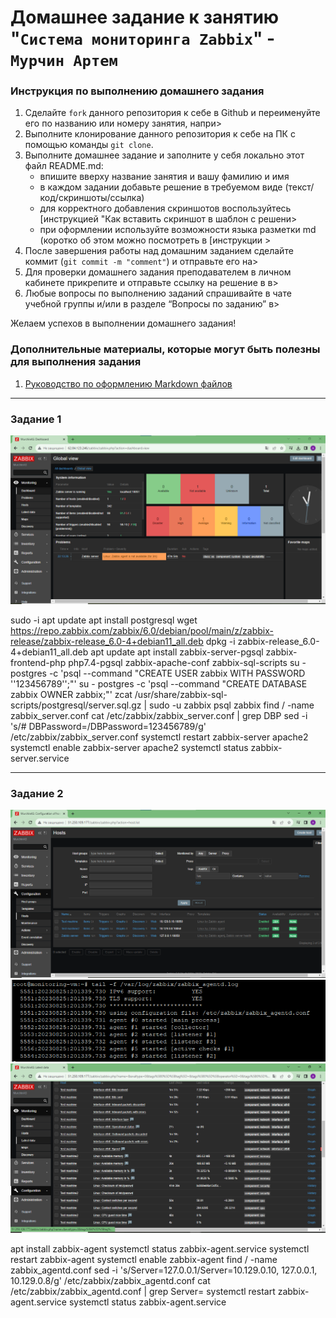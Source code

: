 # Домашнее задание к занятию "`Система мониторинга Zabbix`" - `Мурчин Артем`


### Инструкция по выполнению домашнего задания

   1. Сделайте `fork` данного репозитория к себе в Github и переименуйте его по названию или номеру занятия, напри>
   2. Выполните клонирование данного репозитория к себе на ПК с помощью команды `git clone`.
   3. Выполните домашнее задание и заполните у себя локально этот файл README.md:
      - впишите вверху название занятия и вашу фамилию и имя
      - в каждом задании добавьте решение в требуемом виде (текст/код/скриншоты/ссылка)
      - для корректного добавления скриншотов воспользуйтесь [инструкцией "Как вставить скриншот в шаблон с решени>
      - при оформлении используйте возможности языка разметки md (коротко об этом можно посмотреть в [инструкции  >
   4. После завершения работы над домашним заданием сделайте коммит (`git commit -m "comment"`) и отправьте его на>
   5. Для проверки домашнего задания преподавателем в личном кабинете прикрепите и отправьте ссылку на решение в в>
   6. Любые вопросы по выполнению заданий спрашивайте в чате учебной группы и/или в разделе “Вопросы по заданию” в>

Желаем успехов в выполнении домашнего задания!

### Дополнительные материалы, которые могут быть полезны для выполнения задания

1. [Руководство по оформлению Markdown файлов](https://gist.github.com/Jekins/2bf2d0638163f1294637#Code)

---

### Задание 1

![alt text](https://github.com/artmur1/sys-monitoringa-zabbix-hw/blob/main/%D0%A1%D0%BD%D0%B8%D0%BC%D0%BE%D0%BA%20%D1%8D%D0%BA%D1%80%D0%B0%D0%BD%D0%B0%202023-08-23%20230141.png)

sudo -i
apt update
apt install postgresql
wget https://repo.zabbix.com/zabbix/6.0/debian/pool/main/z/zabbix-release/zabbix-release_6.0-4+debian11_all.deb
dpkg -i zabbix-release_6.0-4+debian11_all.deb
apt update
apt install zabbix-server-pgsql zabbix-frontend-php php7.4-pgsql zabbix-apache-conf zabbix-sql-scripts
su - postgres -c 'psql --command "CREATE USER zabbix WITH PASSWORD '\'123456789\'';"'
su - postgres -c 'psql --command "CREATE DATABASE zabbix OWNER zabbix;"'
zcat /usr/share/zabbix-sql-scripts/postgresql/server.sql.gz | sudo -u zabbix psql zabbix
find / -name zabbix_server.conf
cat /etc/zabbix/zabbix_server.conf | grep DBP
sed -i 's/# DBPassword=/DBPassword=123456789/g' /etc/zabbix/zabbix_server.conf
systemctl restart zabbix-server apache2
systemctl enable zabbix-server apache2
systemctl status zabbix-server.service

---

### Задание 2

![alt text](https://github.com/artmur1/sys-monitoringa-zabbix-hw/blob/main/%D0%A1%D0%BD%D0%B8%D0%BC%D0%BE%D0%BA%20%D1%8D%D0%BA%D1%80%D0%B0%D0%BD%D0%B0%202023-08-25%20232939.png)
![alt text](https://github.com/artmur1/sys-monitoringa-zabbix-hw/blob/main/%D0%A1%D0%BD%D0%B8%D0%BC%D0%BE%D0%BA%20%D1%8D%D0%BA%D1%80%D0%B0%D0%BD%D0%B0%202023-08-25%20233529.png)
![alt text](https://github.com/artmur1/sys-monitoringa-zabbix-hw/blob/main/%D0%A1%D0%BD%D0%B8%D0%BC%D0%BE%D0%BA%20%D1%8D%D0%BA%D1%80%D0%B0%D0%BD%D0%B0%202023-08-25%20233113.png)

apt install zabbix-agent
systemctl status zabbix-agent.service
systemctl restart zabbix-agent
systemctl enable zabbix-agent
find / -name zabbix_agentd.conf
sed -i 's/Server=127.0.0.1/Server=10.129.0.10, 127.0.0.1, 10.129.0.8/g' /etc/zabbix/zabbix_agentd.conf
cat /etc/zabbix/zabbix_agentd.conf | grep Server=
systemctl restart zabbix-agent.service
systemctl status zabbix-agent.service
